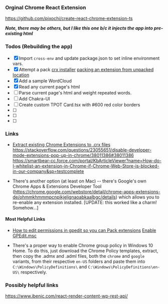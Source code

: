 ### Orginal Chrome React Extension
https://github.com/pixochi/create-react-chrome-extension-ts

___Note, there may be others, but I like this one b/c it injects the app into pre-existing html___

### Todos (Rebuilding the app)

- [x] Import `cross-env` and update package.json to set inline environment vars.
- [x] Attempt a pack [crx installer](http://www.dre.vanderbilt.edu/~schmidt/android/android-4.0/external/chromium/chrome/common/extensions/docs/packaging.html) [packing an extension from unpacked location](https://www.addictivetips.com/web/how-to-export-an-installed-extension-chrome/)
- [x] Add a sample WordCloud
- [x] Read any current page's html
- [ ] Parse current page's html and weight repeated words.
- [ ] Add Chakra-UI
- [ ] Create custom TPOT Card.tsx with #600 red color borders
- [ ] 
- [ ] 
- [ ] 

### Links
- [Extract existing Chrome Extensions to .crx files](http://crxextractor.com/)
https://stackoverflow.com/questions/23055651/disable-developer-mode-extensions-pop-up-in-chrome/38011386#38011386
https://smartbear-cc.force.com/portal/KbArticleViewer?name=How-do-I-whitelist-an-extension-in-Chrome-if-Chrome-Web-Store-is-blocked-in-our-company&sp=testcomplete

- There's another option (at least on Mac) -- there's Google's own Chrome Apps & Extensions Developer Tool (https://chrome.google.com/webstore/detail/chrome-apps-extensions-de/ohmmkhmmmpcnpikjeljgnaoabkaalbgc/details) which allows you to re-enable any extension installed.  [UPDATE: this worked like a charm!  Somehow...]

#### Most Helpful Links
- [How to edit permissions in gpedit so you can Pack extensions](https://stackoverflow.com/questions/23055651/disable-developer-mode-extensions-pop-up-in-chrome/38011386#38011386)
[Enable GPEdit.msc](https://www.itechtics.com/enable-gpedit-windows-10-home/)

- There's a proper way to enable Chrome group policy in Windows 10 Home.  To do this, just download the Chrome Policy templates, extract, then copy the .admx and .adml files, both the `chrome` and `google` variants, from their respective `en-US` folders and paste them into `C:\Windows\PolicyDefinitions\` and `C:\Windows\PolicyDefinitions\en-US\` respectively.

### Possibly helpful links
https://www.ibenic.com/react-render-content-wp-rest-api/